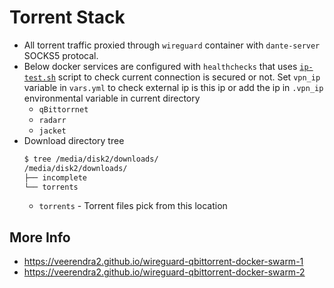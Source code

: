 # Torrent Stack
* All torrent traffic proxied through `wireguard` container with `dante-server` SOCKS5 protocal.
* Below docker services are configured with `healthchecks` that uses [`ip-test.sh`](./ip-test.sh) script to check current connection is secured or not. Set `vpn_ip` variable in `vars.yml` to check external ip is this ip or add the ip in `.vpn_ip` environmental variable in current directory
  * `qBittorrnet`
  * `radarr`
  * `jacket`
* Download directory tree
  ```bash
  $ tree /media/disk2/downloads/
  /media/disk2/downloads/
  ├── incomplete
  └── torrents
  ```
  * `torrents` - Torrent files pick from this location

## More Info
* https://veerendra2.github.io/wireguard-qbittorrent-docker-swarm-1
* https://veerendra2.github.io/wireguard-qbittorrent-docker-swarm-2